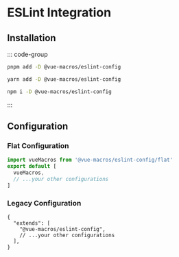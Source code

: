 # <div i-logos:eslint inline-block /> ESLint Integration <PackageVersion name="@vue-macros/eslint-config" />

## Installation

::: code-group

```bash [pnpm]
pnpm add -D @vue-macros/eslint-config
```

```bash [yarn]
yarn add -D @vue-macros/eslint-config
```

```bash [npm]
npm i -D @vue-macros/eslint-config
```

:::

## Configuration

### Flat Configuration

```js [eslint.config.js]
import vueMacros from '@vue-macros/eslint-config/flat'
export default [
  vueMacros,
  // ...your other configurations
]
```

### Legacy Configuration

```jsonc [.eslintrc]
{
  "extends": [
    "@vue-macros/eslint-config",
    // ...your other configurations
  ],
}
```
